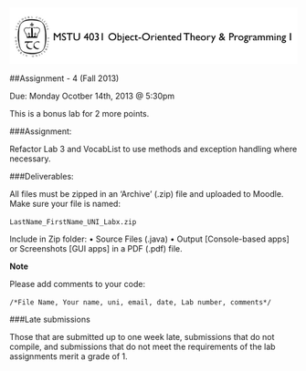 ![MSTU-4031 Logo](../images/README_Header.png)

##Assignment - 4 (Fall 2013)

Due: Monday Ocotber 14th, 2013 @ 5:30pm


This is a bonus lab for 2 more points. 


###Assignment:


Refactor Lab 3 and VocabList to use methods and exception handling  where necessary. 


###Deliverables: 

All files must be zipped in an ‘Archive’ (.zip) file and uploaded to Moodle. Make sure your file is named:

```LastName_FirstName_UNI_Labx.zip```

Include in Zip folder:
•	Source Files (.java)
•	Output [Console-based apps] or Screenshots [GUI apps] in a PDF (.pdf) file.

__Note__ 

Please add comments to your code: 

```/*File Name, Your name, uni, email, date, Lab number, comments*/```


###Late submissions 

Those that are submitted up to one week late, submissions that do not compile, and submissions that do not meet the requirements of the lab assignments merit a grade of 1.







